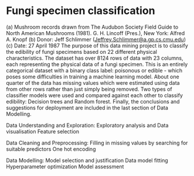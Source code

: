# Fungi specimen classification
(a) Mushroom records drawn from The Audubon Society Field Guide to North American Mushrooms (1981). G. H. Lincoff (Pres.), New York: Alfred A. Knopf
(b) Donor: Jeff Schlimmer (Jeffrey.Schlimmer@a.gp.cs.cmu.edu)
(c) Date: 27 April 1987
The purpose of this data mining project is to classify the edibility of fungi specimens based on 22 different physical characteristics. The dataset has over 8124 rows of data with 23 columns, each representing the physical data of a fungi specimen. This is an entirely categorical dataset with a binary class label: poisonous or edible - which poses some difficulties in training a machine learning model. About one quarter of the data has missing values which were estimated using data from other rows rather than just simply being removed. Two types of classifier models were used and compared against each other to classify edibility: Decision trees and Random forest. Finally, the conclusions and suggestions for deployment are included in the last section of Data Modelling.

Data Understanding and Exploration:
Exploratory analysis and
Data visualisation
Feature selection

Data Cleaning and Preprocessing:
Filling in missing values by searching for suitable predictors
One hot encoding

Data Modelling:
Model selection and justification
Data model fitting
Hyperparameter optimization
Model assessment
